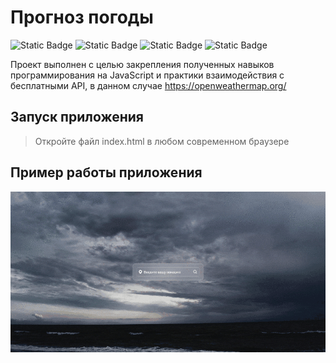 # Прогноз погоды 
![Static Badge](https://img.shields.io/badge/JavaScript-yellow)
![Static Badge](https://img.shields.io/badge/HTML-orange)
![Static Badge](https://img.shields.io/badge/CSS-blue)
![Static Badge](https://img.shields.io/badge/Free_API-gray)

Проект выполнен с целью закрепления полученных навыков программирования на JavaScript и практики взаимодействия с бесплатными API, в данном случае https://openweathermap.org/

## Запуск приложения

> Откройте файл index.html в любом современном браузере

## Пример работы приложения
![Изображение](/readme/page.gif "Изображение приложения")


